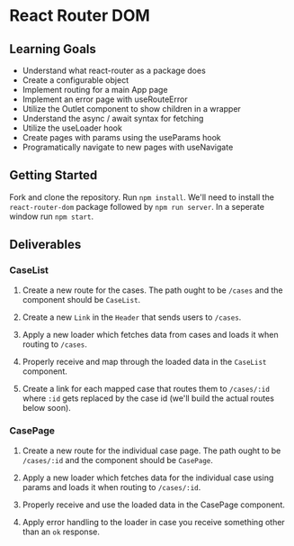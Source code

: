 # React Router DOM

## Learning Goals

- Understand what react-router as a package does
- Create a configurable object
- Implement routing for a main App page
- Implement an error page with useRouteError
- Utilize the Outlet component to show children in a wrapper
- Understand the async / await syntax for fetching
- Utilize the useLoader hook
- Create pages with params using the useParams hook
- Programatically navigate to new pages with useNavigate

## Getting Started

Fork and clone the repository. Run `npm install`. We'll need to install the `react-router-dom` package followed by `npm run server`. In a seperate window run `npm start`.

## Deliverables

### CaseList

1. Create a new route for the cases. The path ought to be `/cases` and the component should be `CaseList`.

2. Create a new `Link` in the `Header` that sends users to `/cases`.

3. Apply a new loader which fetches data from cases and loads it when routing to `/cases`.

4. Properly receive and map through the loaded data in the `CaseList` component.

4. Create a link for each mapped case that routes them to `/cases/:id` where `:id` gets replaced by the case id (we'll build the actual routes below soon).

### CasePage

1. Create a new route for the individual case page. The path ought to be `/cases/:id` and the component should be `CasePage`.

2. Apply a new loader which fetches data for the individual case using params and loads it when routing to `/cases/:id`.

3. Properly receive and use the loaded data in the CasePage component.

4. Apply error handling to the loader in case you receive something other than an `ok` response.

